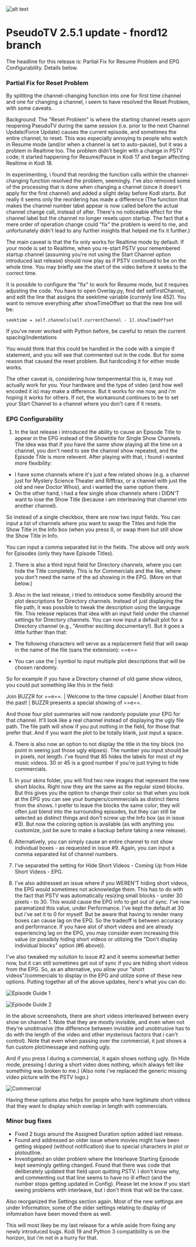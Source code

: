 ![alt text](https://github.com/fnord12/script.pseudotv/blob/master/resources/images/Default.png?raw=true "PseudoTV Logo")

PseudoTV 2.5.1 update - fnord12 branch
======

The headline for this release is: Partial Fix for Resume Problem and EPG Configurability.  Details below.

### Partial Fix for Reset Problem

By splitting the channel-changing function into one for first time channel and one for changing a channel, i seem to have resolved the Reset Problem, with some caveats.

Background: The "Reset Problem" is where the starting channel resets upon reopening PseudoTV during the same session (i.e. prior to the next Channel Update/Force Update) causes the current episode, and sometimes the entire channel, to reset.  This was especially annoying to people who watch in Resume mode (and/or when a channel is set to auto-pause), but it was a problem in Realtime too.  The problem didn't begin with a change in PSTV code; it started happening for Resume/Pause in Kodi 17 and began affecting Realtime in Kodi 18.

In experimenting, i found that reording the function calls within the channel-changing function resolved the problem, seemingly.   I've also removed some of the processing that is done when changing a channel (since it doesn't apply for the first channel) and added a slight delay before Kodi starts.  But really it seems only the reordering has made a difference (The function that makes the channel number label appear is now called before the actual channel change call, instead of after.  There's no noticeable effect for the channel label but the channel no longer resets upon startup.  The fact that a mere order of operation change could "fix" the problem is weird to me, and unfortunately didn't lead to any further insights that helped me fix it further.)

The main caveat is that the fix only works for Realtime mode by default.  If your mode is set to Realtime, when you re-start PSTV your remembered startup channel (assuming you're not using the Start Channel option introduced last release) should now play as if PSTV continued to be on the whole time.  You may briefly see the start of the video before it seeks to the correct time.

It is possible to configure the "fix" to work for Resume mode, but it requires adjusting the code.  You have to open Overlay.py, find def setFirstChannel, and edit the line that assigns the seektime variable (currenly line 452).  You want to remove everything after showTimeOffset so that the new line will be:

```
seektime = self.channels[self.currentChannel - 1].showTimeOffset
```

If you've never worked with Python before, be careful to retain the current spacing/indentations

You would think that this could be handled in the code with a simple if statement, and you will see that commented out in the code.  But for some reason that caused the reset problem.  But hardcoding it for either mode works.

The other caveat is, considering how tempermental this is, it may not actually work for you.  Your hardware and the type of video (and how well encoded it is)  may make a difference.  But it works for me now, and i'm hoping it works for others.  If not, the workaround continues to be to set your Start Channel to a channel where you don't care if it resets.

### EPG Configurability

1. In the last release i introduced the ability to cause an Episode Title to appear in the EPG instead of the Showtitle for Single Show Channels.  The idea was that if you have the same show playing all the time on a channel, you don't need to see the channel show repeated, and the Episode Title is more relevent.  After playing with that, i found i wanted more flexibility:

* I have some channels where it's just a few related shows (e.g. a channel just for Mystery Science Theater and Rifftrax, or a channel with just the old and new Doctor Whos), and i wanted the same option there.  
* On the other hand, i had a few single show channels where i DIDN'T want to lose the Show Title (because i am interleaving that channel into another channel).  

So instead of a single checkbox, there are now two input fields.  You can input a list of channels where you want to swap the Titles and hide the Show Title in the Info box (when you press I), or swap them but still show the Show Title in Info.

You can input a comma separated list in the fields.  The above will only work for Episodes (only they have Episode Titles).

2. There is also a third input field for Directory channels, where you can hide the Title completely.  This is for Commercials and the like, where you don't need the name of the ad showing in the EPG.  (More on that below.)

3. Also in the last release, i tried to introduce some flexibility around the plot descriptions for Directory channels.  Instead of just displaying the file path, it was possible to tweak the description using the language file.  This release replaces that idea with an input field under the channel settings for Directory channels.  You can now input a default plot for a Directory channel (e.g., "Another exciting documentary!).  But it goes a little further than that:

* The following characters will serve as a replacement field that will swap in the name of the file (sans the extension): ==e== 

* You can use the | symbol to input multiple plot descriptions that will be chosen randomly.  

So for example if you have a Directory channel of old game show videos, you could put something like this in the field:

Join BUZZR for ==e==. | Welcome to the time capsule! | Another blast from the past! | BUZZR presents a special showing of ==e==.

And those four plot summaries will now randomly populate your EPG for that channel.  It'll look like a real channel instead of displaying the ugly file path.  The file path will show if you put nothing in the field, for those that prefer that.  And if you want the plot to be totally blank, just input a space.

4. There is also now an option to not display the title in the tiny block (no point in seeing just those ugly elipses).  The number you input should be in pixels, not length.  I've found that 85 hides the labels for most of my music videos.  30 or 45 is a good number if you're just trying to hide commercials.

5. In your skins folder, you will find two new images that represent the new short blocks.  Right now they are the same as the regular sized blocks.  But this gives you the option to change their color so that when you look at the EPG you can see your bumpers/commercials as distinct items from the shows.  I prefer to leave the blocks the same color; they will often just blend into the surrounding episodes, but they can still be selected as distinct things and don't screw up the Info box (as in issue #3). But now the coloring option is available (as with anything you customize, just be sure to make a backup before taking a new release).

6. Alternatively, you can simply cause an entire channel to not show individual boxes - as requested in issue #9.  Again, you can input a comma separated list of channel numbers.

7. I've separated the setting for Hide Short Videos - Coming Up from Hide Short Videos - EPG.

8. I've also addressed an issue where if you WEREN'T hiding short videos, the EPG would sometimes not acknowledge them.  This has to do with the fact that PSTV was automatically resizing small blocks - under 30 pixels - to 30.  This would cause the EPG info to get out of sync.  I've now paramatized this value, under Performance.  I've kept the default at 30 but i've set it to 0 for myself.  But be aware that having to render many boxes can cause lag on the EPG.  So the tradeoff is between accuracy and performance.  If you have alot of short videos and are already experiencing lag on the EPG, you may consider even increasing this value (or possibily hiding short videos or utilizing the "Don't display individual blocks" option (#6 above)).

I've also tweaked my solution to issue #2 and it seems somewhat better now, but it can still sometimes get out of sync if you are hiding short videos from the EPG.  So, as an alternative, you allow your "short videos"/commercials to display in the EPG and utilize some of these new options.  Putting together all of the above updates, here's what you can do:

![Episode Guide 1](https://github.com/fnord12/script.pseudotv/blob/4.5.1/resources/screenshots/EPG1.png?raw=true "Episode Guide 1")

![Episode Guide 2](https://github.com/fnord12/script.pseudotv/blob/4.5.1/resources/screenshots/EPG2.png?raw=true "Episode Guide 2")

In the above screenshots, there are short videos interleaved between every show on channel 1.  Note that they are mostly invisible, and even when not they're unobtrusive (the difference between invisible and unobtrusive has to do with the length of the video and other mysterious factors that i can't control).  Note that even when passing over the commercial, it just shows a fun custom plot/message and nothing ugly.

And if you press I during a commercial, it again shows nothing ugly.  (In Hide mode, pressing I during a short video does nothing, which always felt like something was broken to me.) (Also note i've replaced the generic missing video picture with the PSTV logo.)

![Commercial](https://github.com/fnord12/script.pseudotv/blob/4.5.1/resources/screenshots/Commercial.png?raw=true "Commercial")

Having these options also helps for people who have legitimate short videos that they want to display which overlap in length with commercials.

### Minor bug fixes

* Fixed 2 bugs around the Assigned Duration option added last release.
* Found and addressed an older issue where movies might have been getting skipped (without notification) due to special characters in plot or plotoutline.
* Investigated an older problem where the Interleave Starting Episode kept seemingly getting changed.  Found that there was code that deliberately updated that field upon quitting PSTV.  I don't know why, and commenting out that line seems to have no ill effect (and the number stops getting updated in Config).  Please let me know if you start seeing problems with interleave, but i don't think that will be the case.

Also reorganized the Settings section again.  Most of the new settings are under Information; some of the older settings relating to display of infomration have been moved there as well.

This will most likey be my last release for a while aside from fixing any newly introduced bugs.  Kodi 19 and Python 3 compatibility is on the horizon, but i'm not in a hurry for that.
